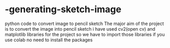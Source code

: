 # -generating-sketch-image
python code to convert image to pencil sketch
The major aim of the project is to convert the image into pencil sketch
i have used cv2(open cv) and matplotlib libraries for the project so we have to import those libraries 
if you use colab no need to install the packages
